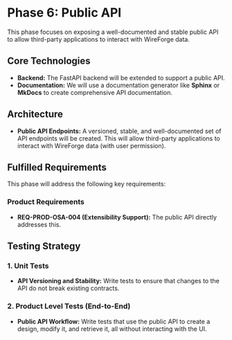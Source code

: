 # Phase 6: Public API

This phase focuses on exposing a well-documented and stable public API to allow third-party applications to interact with WireForge data.

## Core Technologies

- **Backend:** The FastAPI backend will be extended to support a public API.
- **Documentation:** We will use a documentation generator like **Sphinx** or **MkDocs** to create comprehensive API documentation.

## Architecture

- **Public API Endpoints:** A versioned, stable, and well-documented set of API endpoints will be created. This will allow third-party applications to interact with WireForge data (with user permission).

## Fulfilled Requirements

This phase will address the following key requirements:

### Product Requirements
- **REQ-PROD-OSA-004 (Extensibility Support):** The public API directly addresses this.

## Testing Strategy

### 1. Unit Tests
- **API Versioning and Stability:** Write tests to ensure that changes to the API do not break existing contracts.

### 2. Product Level Tests (End-to-End)
- **Public API Workflow:** Write tests that use the public API to create a design, modify it, and retrieve it, all without interacting with the UI.
